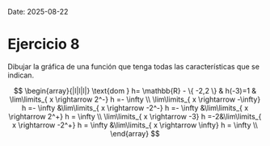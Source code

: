 Date: 2025-08-22

# Ejercicio 8

 
Dibujar la gráfica de una función que tenga todas las características que se indican.

$$
\begin{array}{|l|l|l|}
   \text{dom } h= \mathbb{R} - \{ -2,2 \} & h(-3)=1 & \lim\limits_{ x \rightarrow  2^-}  h =- \infty \\ \lim\limits_{ x \rightarrow  -\infty}  h =- \infty &\lim\limits_{ x \rightarrow  -2^-}  h =- \infty &\lim\limits_{ x \rightarrow  2^+}  h = \infty \\ \lim\limits_{ x \rightarrow  -3}  h =-2&\lim\limits_{ x \rightarrow  -2^+}  h = \infty &\lim\limits_{ x \rightarrow  \infty}  h = \infty \\ 
\end{array}
$$
